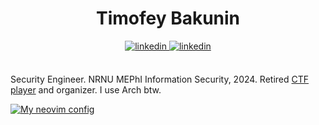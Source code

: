 <div align="center">
<h1>Timofey Bakunin</h1>
<a href="https://linkedin.com/in/ne-bknn" target="_blank">
<img src=https://img.shields.io/badge/linkedin-%2300acee.svg?color=000000&style=for-the-badge&logo=linkedin&logoColor=white alt=linkedin style="margin-bottom: 5px;" />
</a>

<a href="https://t.me/ne_bknn" target="_blank">
<img src=https://img.shields.io/badge/telegram-%2300acee.svg?color=000000&style=for-the-badge&logo=telegram&logoColor=white alt=linkedin style="margin-bottom: 5px;" />
</a>
</div>

<br />

Security Engineer. NRNU MEPhI Information Security, 2024. Retired [CTF player](https://ctftime.org/team/76463) and organizer. I use Arch btw.

[![My neovim config](https://img.shields.io/badge/-Neovim_config-black?style=for-the-badge&logo=neovim&link=https://github.com/ne-bknn)]([https://github.com/ne-bknn](https://gist.github.com/ne-bknn/558c62c52a68bb52aa0b487b90fb33cf))
